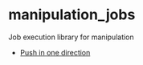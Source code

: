 # manipulation_jobs
Job execution library for manipulation

- [Push in one direction](manipulation_job_base/push_direction.md)
